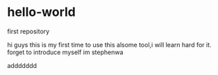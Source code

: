 # hello-world
first repository

hi guys
this is my first time to use this alsome tool,i will learn hard for it.
forget to introduce myself
im stephenwa  

addddddd
